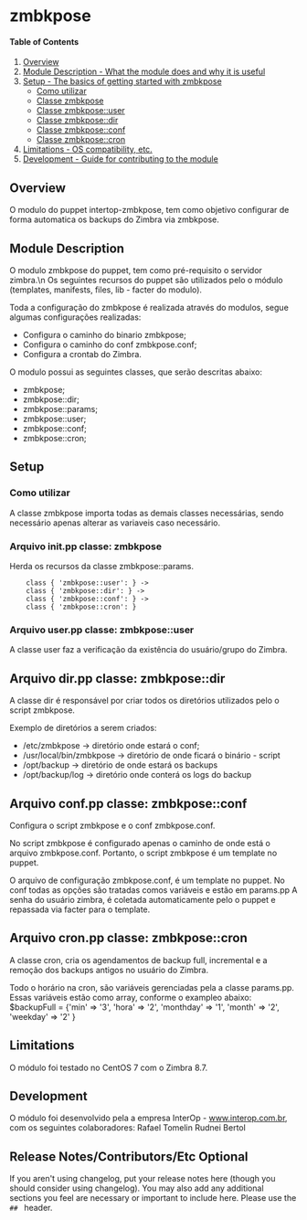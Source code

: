 # zmbkpose

#### Table of Contents

1. [Overview](#overview)
2. [Module Description - What the module does and why it is useful](#module-description)
3. [Setup - The basics of getting started with zmbkpose](#setup)
    * [Como utilizar](#como-utilizar)
    * [Classe zmbkpose](#arquivo-init.pp-classe)
    * [Classe zmbkpose::user](#Arquivo-user.pp-classe)
    * [Classe zmbkpose::dir](#Arquivo-dir.pp-classe)
    * [Classe zmbkpose::conf](#Arquivo-conf.pp-classe)
    * [Classe zmbkpose::cron](#Arquivo-cron.pp-classe)
5. [Limitations - OS compatibility, etc.](#limitations)
6. [Development - Guide for contributing to the module](#development)

## Overview

O modulo do puppet intertop-zmbkpose, tem como objetivo configurar de forma automatica os backups do Zimbra via zmbkpose.

## Module Description

O modulo zmbkpose do puppet, tem como pré-requisito o servidor zimbra.\n
Os seguintes recursos do puppet são utilizados pelo o módulo (templates, manifests, files, lib - facter do modulo).

Toda a configuração do zmbkpose é realizada através do modulos, segue algumas configurações realizadas:
* Configura o caminho do binario zmbkpose;
* Configura o caminho do conf zmbkpose.conf;
* Configura a crontab do Zimbra.

O modulo possui as seguintes classes, que serão descritas abaixo:
* zmbkpose;
* zmbkpose::dir;
* zmbkpose::params;
* zmbkpose::user;
* zmbkpose::conf;
* zmbkpose::cron;

## Setup

### Como utilizar

A classe zmbkpose importa todas as demais classes necessárias, sendo necessário apenas alterar as variaveis caso necessário.


### Arquivo init.pp classe: **zmbkpose**

Herda os recursos da classe zmbkpose::params.


        class { 'zmbkpose::user': } ->
        class { 'zmbkpose::dir': } ->
        class { 'zmbkpose::conf': } ->
        class { 'zmbkpose::cron': }


### Arquivo user.pp classe: **zmbkpose::user**

A classe user faz a verificação da existência do usuário/grupo do Zimbra.


## Arquivo dir.pp classe: **zmbkpose::dir**

A classe dir é responsável por criar todos os diretórios utilizados pelo o script zmbkpose.

Exemplo de diretórios a serem criados:
* /etc/zmbkpose -> diretório onde estará o conf;
* /usr/local/bin/zmbkpose -> diretório de onde ficará o binário - script
* /opt/backup -> diretório de onde estará os backups
* /opt/backup/log -> diretório onde conterá os logs do backup

##  Arquivo conf.pp classe: **zmbkpose::conf**

Configura o script zmbkpose e o conf zmbkpose.conf.

No script zmbkpose é configurado apenas o caminho de onde está o arquivo zmbkpose.conf.  Portanto, o script zmbkpose é um template no puppet.

O arquivo de configuração zmbkpose.conf, é um template no puppet.  No conf todas as opções são tratadas comos variáveis e estão em params.pp
A senha do usuário zimbra, é coletada automaticamente pelo o puppet e repassada via facter para o template.


##  Arquivo cron.pp classe: **zmbkpose::cron**
A classe cron, cria os agendamentos de backup full, incremental e a remoção dos backups antigos no usuário do Zimbra.

Todo o horário na cron, são variáveis gerenciadas pela a classe params.pp.  Essas variáveis estão como array, conforme o exampleo abaixo:
$backupFull = {'min' => '3', 'hora' => '2', 'monthday' => '1', 'month' => '2', 'weekday' => '2'  }



## Limitations

O módulo foi testado no CentOS 7 com o Zimbra 8.7.


## Development

O módulo foi desenvolvido pela a empresa InterOp - www.interop.com.br, com os seguintes colaboradores:
Rafael Tomelin
Rudnei Bertol

## Release Notes/Contributors/Etc **Optional**

If you aren't using changelog, put your release notes here (though you should
consider using changelog). You may also add any additional sections you feel are
necessary or important to include here. Please use the `## ` header.
